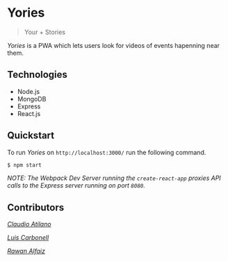 # Yories
>Your + Stories

_Yories_ is a PWA which lets users look for videos of events hapenning near them.

## Technologies

* Node.js
* MongoDB
* Express
* React.js

## Quickstart

To run _Yories_ on `http://localhost:3000/` run the following command.

```bash
$ npm start
```

_NOTE: The Webpack Dev Server running the `create-react-app` proxies API calls to the Express server running on port `8080`._

## Contributors

[_Claudio Atilano_](mailto:claudio@metamesh.io)

[_Luis Carbonell_](mailto:luis@liquidcarrot.io)

[_Rawan Alfaiz_](mailto:rawan.alfaiz@outlook.com)